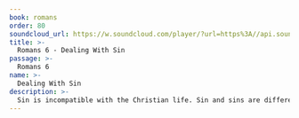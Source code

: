 ```yaml
---
book: romans
order: 80
soundcloud_url: https://w.soundcloud.com/player/?url=https%3A//api.soundcloud.com/tracks/
title: >-
  Romans 6 - Dealing With Sin
passage: >-
  Romans 6
name: >-
  Dealing With Sin
description: >-
  Sin is incompatible with the Christian life. Sin and sins are differentiated. Believers are to count themselves dead to sin but alive to God in Christ Jesus. The Christian offers himself/herself to God as an instrument of righteousness.
---
```


